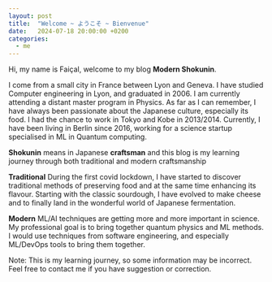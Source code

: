 ```yaml
---
layout: post
title:  "Welcome ~ ようこそ ~ Bienvenue"
date:   2024-07-18 20:00:00 +0200
categories: 
  - me
---
```

Hi, my name is Faiçal, welcome to my blog **Modern Shokunin**. 

I come from a small city in France between Lyon and Geneva. I have studied Computer engineering in Lyon, and graduated in 2006. I am currently attending a distant master program in Physics. As far as I can remember, I have always been passionate about the Japanese culture, especially its food. I had the chance to work in Tokyo and Kobe in 2013/2014. Currently, I have been living in Berlin since 2016, working for a science startup specialised in ML in Quantum computing.

**Shokunin** means in Japanese **craftsman** and this blog is my learning journey through both traditional and modern craftsmanship

**Traditional**
During the first covid lockdown, I have started to discover traditional methods of preserving food and at the same time enhancing its flavour. Starting with the classic sourdough, I have evolved to make cheese and to finally land in the wonderful world of Japanese fermentation.


**Modern**
ML/AI techniques are getting more and more important in science. My professional goal is to bring together quantum physics and ML methods. I would use techniques from software engineering, and especially ML/DevOps tools to bring them together.

Note: This is my learning journey, so some information may be incorrect. Feel free to contact me if you have suggestion or correction.